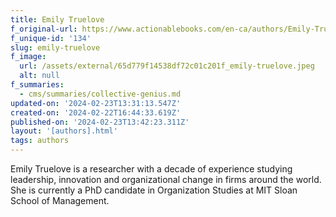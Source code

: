 ```yaml
---
title: Emily Truelove
f_original-url: https://www.actionablebooks.com/en-ca/authors/Emily-Truelove/
f_unique-id: '134'
slug: emily-truelove
f_image:
  url: /assets/external/65d779f14538df72c01c201f_emily-truelove.jpeg
  alt: null
f_summaries:
  - cms/summaries/collective-genius.md
updated-on: '2024-02-23T13:31:13.547Z'
created-on: '2024-02-22T16:44:33.619Z'
published-on: '2024-02-23T13:42:23.311Z'
layout: '[authors].html'
tags: authors
---
```


Emily Truelove is a researcher with a decade of experience studying leadership, innovation and organizational change in firms around the world. She is currently a PhD candidate in Organization Studies at MIT Sloan School of Management.

